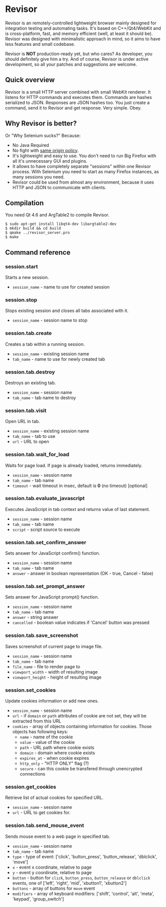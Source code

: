 Revisor
===================

Revisor is an remotely-controlled lightweight browser mainly designed
for integration testing and automating tasks. It's based on
C++/Qt4/WebKit and is cross-platform, fast, and memory efficient
(well, at least it should be). Revisor was designed with minimalistic
approach in mind, so it aims to have less features and small codebase.

Revisor is **NOT** production-ready yet, but who cares? As developer,
you should definitely give him a try. And of course, Revisor is under
active development, so all your patches and suggestions are welcome.

Quick overview
----------

Revisor is a small HTTP server combined with small WebKit renderer. It
listens for HTTP commands and executes them. Commands are hashes
serialized to JSON. Responses are JSON hashes too. You just create a
command, send it to Revisor and get response. Very simple. Obey.

Why Revisor is better?
----------

Or "Why Selenium sucks?" Because:

* No Java Required
* No fight with [same origin policy](http://seleniumhq.org/docs/05_selenium_rc.html#the-same-origin-policy).
* It's lightweight and easy to use. You don't need to run Big Firefox
  with all it's unnecessary GUI and plugins.
* It allows to have completely separate "sessions" within one Revisor
  process. With Selenium you need to start as many Firefox instances,
  as many sessions you need.
* Revisor could be used from almost any environment, because it uses
  HTTP and JSON to communicate with clients.

Compilation
----------

You need Qt 4.6 and ArgTable2 to compile Revisor.

    $ sudo apt-get install libqt4-dev libargtable2-dev
    $ mkdir build && cd build
    $ qmake ../revisor_server.pro
    $ make

Command reference
----------

### session.start ###
Starts a new session.

* `session_name` - name to use for created session

### session.stop ###
Stops existing session and closes all tabs associated with it.

* `session_name` - session name to stop

### session.tab.create ###
Creates a tab within a running session.

* `session_name` - existing session name
* `tab_name` - name to use for newly created tab

### session.tab.destroy ###
Destroys an existing tab.

* `session_name` - session name
* `tab_name` - tab name to destroy

### session.tab.visit ###
Open URL in tab.

* `session_name` - existing session name
* `tab_name` - tab to use
* `url` - URL to open

### session.tab.wait\_for\_load ###
Waits for page load. If page is already loaded, returns immediately.

* `session_name` - session name
* `tab_name` - tab name
* `timeout` - wait timeout in msec, default is **0** (no timeout) [optional]

### session.tab.evaluate\_javascript ###
Executes JavaScript in tab context and returns value of last statement.

* `session_name` - session name
* `tab_name` - tab name
* `script` - script source to execute

### session.tab.set\_confirm\_answer ###
Sets answer for JavaScript confirm() function.

* `session_name` - session name
* `tab_name` - tab name
* `answer` - answer in boolean representation (OK - true, Cancel - false)

### session.tab.set\_prompt\_answer ###
Sets answer for JavaScript prompt() function.

* `session_name` - session name
* `tab_name` - tab name
* `answer` - string answer
* `cancelled` - boolean value indicates if 'Cancel' button was pressed

### session.tab.save\_screenshot ###
Saves screenshot of current page to image file.

* `session_name` - session name
* `tab_name` - tab name
* `file_name` - file to render page to
* `viewport_width` - width of resulting image
* `viewport_height` - height of resulting image

### session.set\_cookies ###
Update cookies information or add new ones.

* `session_name` - session name
* `url` - if `domain` or `path` attributes of cookie are not set, they will be extracted from this URL
* `cookies` - array of objects containing information for cookies. Those objects has following keys:
  * `name` - name of the cookie
  * `value` - value of the cookie
  * `path` - URL path where cookie exists
  * `domain` - domain where cookie exists
  * `expires_at` - when cookie expires
  * `http_only` - "HTTP ONLY" flag (?)
  * `secure` - can this cookie be transfered through unencrypted connections

### session.get\_cookies ###
Retrieve list of actual cookies for specified URL.

* `session_name` - session name
* `url` - URL to get cookies for.

### session.tab.send_mouse_event ###
Sends mouse event to a web page in specified tab.

* `session_name` - session name
* `tab_name` - tab name
* `type` - type of event: ['click', 'button_press', 'button_release', 'dblclick', 'move']
* `x` - event x coordinate, relative to page
* `y` - event y coordinate, relative to page
* `button` - button for `click`, `button_press`, `button_release` or `dblclick` events, one of ['left', 'right', 'mid', 'xbutton1', 'xbutton2']
* `buttons` - array of buttons for `move` event
* `modifiers` - array of keyboard modifiers: ['shift', 'control', 'alt', 'meta', 'keypad', 'group_switch']
